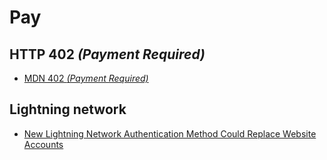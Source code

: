 # Pay

## HTTP 402 _(Payment Required)_

  - [MDN 402 _(Payment Required)_](https://developer.mozilla.org/en-US/docs/Web/HTTP/Status/402)


## Lightning network

  - [New Lightning Network Authentication Method Could Replace Website Accounts](https://cointelegraph.com/news/new-lightning-network-authentication-method-could-replace-website-accounts)
